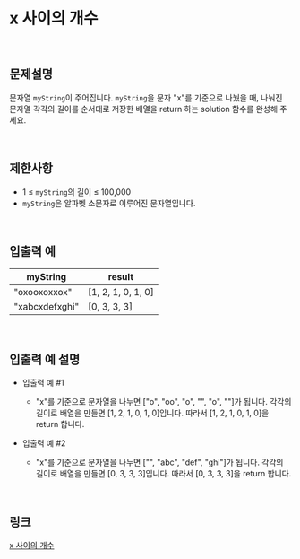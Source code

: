 # x 사이의 개수

<br>

## 문제설명
문자열 `myString`이 주어집니다. `myString`을 문자 "x"를 기준으로 나눴을 때, 나눠진 문자열 각각의 길이를 순서대로 저장한 배열을 return 하는 solution 함수를 완성해 주세요.

<br>

## 제한사항
- 1 ≤ `myString`의 길이 ≤ 100,000
- `myString`은 알파벳 소문자로 이루어진 문자열입니다.

<br>

## 입출력 예
| myString | result |
|---|---|
| "oxooxoxxox" | [1, 2, 1, 0, 1, 0] |
| "xabcxdefxghi" | [0, 3, 3, 3] |

<br>

## 입출력 예 설명
- 입출력 예 #1
    - "x"를 기준으로 문자열을 나누면 ["o", "oo", "o", "", "o", ""]가 됩니다. 각각의 길이로 배열을 만들면 [1, 2, 1, 0, 1, 0]입니다. 따라서 [1, 2, 1, 0, 1, 0]을 return 합니다.

- 입출력 예 #2
    - "x"를 기준으로 문자열을 나누면 ["", "abc", "def", "ghi"]가 됩니다. 각각의 길이로 배열을 만들면 [0, 3, 3, 3]입니다. 따라서 [0, 3, 3, 3]을 return 합니다.

<br>

## 링크
[x 사이의 개수](https://school.programmers.co.kr/learn/courses/30/lessons/181867)
